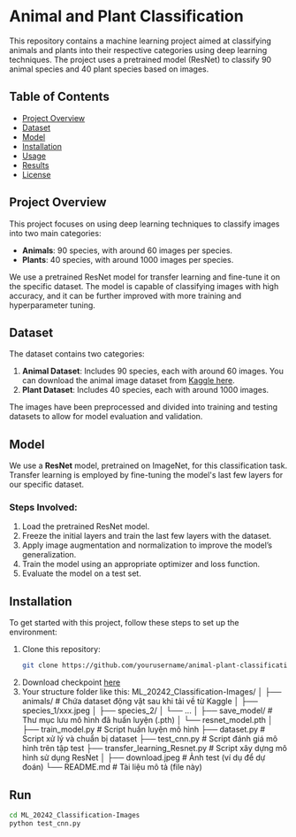 # Animal and Plant Classification

This repository contains a machine learning project aimed at classifying animals and plants into their respective categories using deep learning techniques. The project uses a pretrained model (ResNet) to classify 90 animal species and 40 plant species based on images.

## Table of Contents
- [Project Overview](#project-overview)
- [Dataset](#dataset)
- [Model](#model)
- [Installation](#installation)
- [Usage](#usage)
- [Results](#results)
- [License](#license)

## Project Overview

This project focuses on using deep learning techniques to classify images into two main categories:
- **Animals**: 90 species, with around 60 images per species.
- **Plants**: 40 species, with around 1000 images per species.

We use a pretrained ResNet model for transfer learning and fine-tune it on the specific dataset. The model is capable of classifying images with high accuracy, and it can be further improved with more training and hyperparameter tuning.

## Dataset

The dataset contains two categories:
1. **Animal Dataset**: Includes 90 species, each with around 60 images. You can download the animal image dataset from [Kaggle here](https://www.kaggle.com/datasets/iamsouravbanerjee/animal-image-dataset-90-different-animals?fbclid=IwZXh0bgNhZW0CMTEAAR0ySIR54WfGRIcGmXChwsUK6ubh56x2AfwhbR0G_OCybZ2Nwu62LsyQopo_aem_JZBy9FKiNqLniZFTuOjRHg).
2. **Plant Dataset**: Includes 40 species, each with around 1000 images.

The images have been preprocessed and divided into training and testing datasets to allow for model evaluation and validation.


## Model

We use a **ResNet** model, pretrained on ImageNet, for this classification task. Transfer learning is employed by fine-tuning the model's last few layers for our specific dataset.

### Steps Involved:
1. Load the pretrained ResNet model.
2. Freeze the initial layers and train the last few layers with the dataset.
3. Apply image augmentation and normalization to improve the model’s generalization.
4. Train the model using an appropriate optimizer and loss function.
5. Evaluate the model on a test set.

## Installation

To get started with this project, follow these steps to set up the environment:

1. Clone this repository:
   ```bash
   git clone https://github.com/yourusername/animal-plant-classification.git](https://github.com/ThanhhnanT/ML_20242_Classification-Images.git
2. Download checkpoint [here](https://drive.google.com/drive/folders/1gJBBemxc0vCnqhe69FtZ4jUpNTWXLXPT?usp=sharing)
3. Your structure folder like this:
      ML_20242_Classification-Images/
      │
      ├── animals/                         # Chứa dataset động vật sau khi tải về từ Kaggle
      │   ├── species_1/xxx.jpeg
      │   ├── species_2/
      │   └── ...
      │
      ├── save_model/                      # Thư mục lưu mô hình đã huấn luyện (.pth)
      │   └── resnet_model.pth
      │
      ├── train_model.py                   # Script huấn luyện mô hình
      ├── dataset.py                       # Script xử lý và chuẩn bị dataset
      ├── test_cnn.py                      # Script đánh giá mô hình trên tập test
      ├── transfer_learning_Resnet.py     # Script xây dựng mô hình sử dụng ResNet
      │
      ├── download.jpeg                    # Ảnh test (ví dụ để dự đoán)
      └── README.md                        # Tài liệu mô tả (file này)

## Run
   ```bash
   cd ML_20242_Classification-Images
   python test_cnn.py
